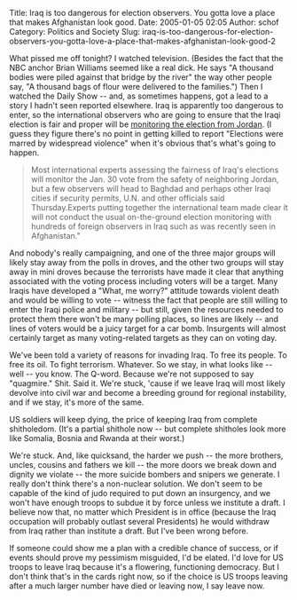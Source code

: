 Title: Iraq is too dangerous for election observers. You gotta love a place that makes Afghanistan look good.
Date: 2005-01-05 02:05
Author: schof
Category: Politics and Society
Slug: iraq-is-too-dangerous-for-election-observers-you-gotta-love-a-place-that-makes-afghanistan-look-good-2

What pissed me off tonight? I watched television. (Besides the fact that
the NBC anchor Brian Williams seemed like a real dick. He says "A
thousand bodies were piled against that bridge by the river" the way
other people say, "A thousand bags of flour were delivered to the
families.") Then I watched the Daily Show -- and, as sometimes happens,
got a lead to a story I hadn't seen reported elsewhere. Iraq is
apparently too dangerous to enter, so the international observers who
are going to ensure that the Iraqi election is fair and proper will be
[monitoring the election from
Jordan](http://209.157.64.200/focus/f-news/1307651/posts). (I guess they
figure there's no point in getting killed to report "Elections were
marred by widespread violence" when it's obvious that's what's going to
happen.

> Most international experts assessing the fairness of Iraq's elections
> will monitor the Jan. 30 vote from the safety of neighboring Jordan,
> but a few observers will head to Baghdad and perhaps other Iraqi
> cities if security permits, U.N. and other officials said
> Thursday.Experts putting together the international team made clear it
> will not conduct the usual on-the-ground election monitoring with
> hundreds of foreign observers in Iraq such as was recently seen in
> Afghanistan."

And nobody's really campaigning, and one of the three major groups will
likely stay away from the polls in droves, and the other two groups will
stay away in mini droves because the terrorists have made it clear that
anything associated with the voting process including voters will be a
target. Many Iraqis have developed a "What, me worry?" attitude towards
violent death and would be willing to vote -- witness the fact that
people are still willing to enter the Iraqi police and military -- but
still, given the resources needed to protect them there won't be many
polling places, so lines are likely -- and lines of voters would be a
juicy target for a car bomb. Insurgents will almost certainly target as
many voting-related targets as they can on voting day.

We've been told a variety of reasons for invading Iraq. To free its
people. To free its oil. To fight terrorism. Whatever. So we stay, in
what looks like -- well -- you know. The Q-word. Because we're not
supposed to say "quagmire." Shit. Said it. We're stuck, 'cause if we
leave Iraq will most likely devolve into civil war and become a breeding
ground for regional instability, and if we stay, it's more of the same.

US soldiers will keep dying, the price of keeping Iraq from complete
shitholedom. (It's a partial shithole now -- but complete shitholes look
more like Somalia, Bosnia and Rwanda at their worst.)

We're stuck. And, like quicksand, the harder we push -- the more
brothers, uncles, cousins and fathers we kill -- the more doors we break
down and dignity we violate -- the more suicide bombers and snipers we
generate. I really don't think there's a non-nuclear solution. We don't
seem to be capable of the kind of judo required to put down an
insurgency, and we won't have enough troops to subdue it by force unless
we institute a draft. I believe now that, no matter which President is
in office (because the Iraq occupation will probably outlast several
Presidents) he would withdraw from Iraq rather than institute a draft.
But I've been wrong before.

If someone could show me a plan with a credible chance of success, or if
events should prove my pessimism misguided, I'd be elated. I'd love for
US troops to leave Iraq because it's a flowering, functioning democracy.
But I don't think that's in the cards right now, so if the choice is US
troops leaving after a much larger number have died or leaving now, I
say leave now.

